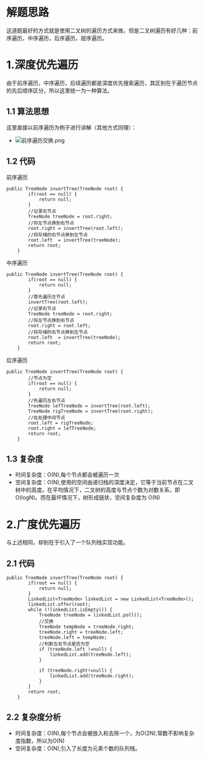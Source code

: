 # 解题思路

这道题最好的方式就是使用二叉树的遍历方式来做，但是二叉树遍历有好几种：前序遍历，中序遍历，后序遍历，层序遍历。

# 1.深度优先遍历

由于前序遍历，中序遍历，后续遍历都是深度优先搜索遍历，其区别在于遍历节点的先后顺序区分，所以这里统一为一种算法。

## 1.1 算法思想

这里直接以前序遍历为例子进行讲解（其他方式同理）：

* ![前序遍历交换.png](https://upload-images.jianshu.io/upload_images/2326194-2cd2545f119a2692.png?imageMogr2/auto-orient/strip%7CimageView2/2/w/1240)

## 1.2 代码

前序遍历

```
public TreeNode invertTree(TreeNode root) {
		if(root == null) {
			return null;
		}
		//记录右节点
		TreeNode treeNode = root.right;
		//将左节点换到右节点
		root.right = invertTree(root.left);
		//将存储的右节点换到左节点
		root.left  = invertTree(treeNode);
		return root;
	}
```

中序遍历

```
public TreeNode invertTree(TreeNode root) {
		if(root == null) {
			return null;
		}
		//首先遍历左节点
		invertTree(root.left);
		//记录右节点
		TreeNode treeNode = root.right;
		//将左节点换到右节点
		root.right = root.left;
		//将存储的右节点换到左节点
		root.left  = invertTree(treeNode);
		return root;
	}
```

后序遍历

```
public TreeNode invertTree(TreeNode root) {
		//节点为空
		if(root == null) {
			return null;
		}
		//先遍历左右节点
		TreeNode lefTreeNode = invertTree(root.left);
		TreeNode rigTreeNode = invertTree(root.right);
		//在处理中间节点
		root.left = rigTreeNode;
		root.right = lefTreeNode;
		return root;
	}
```

## 1.3 复杂度

* 时间复杂度：O(N),每个节点都会被遍历一次
* 空间复杂度：O(N),使用的空间由递归栈的深度决定，它等于当前节点在二叉树中的高度。在平均情况下，二叉树的高度与节点个数为对数关系，即O(logN)。而在最坏情况下，树形成链状，空间复杂度为 O(N)

# 2.广度优先遍历

与上述相同，却别在于引入了一个队列栈实现功能。

## 2.1 代码

```
public TreeNode invertTree(TreeNode root) {
		if(root == null) {
			return null;
		}
		LinkedList<TreeNode> linkedList = new LinkedList<TreeNode>();
		linkedList.offer(root);
		while (!linkedList.isEmpty()) {
			TreeNode treeNode = linkedList.poll();
			//交换
			TreeNode tempNode = treeNode.right;
			treeNode.right = treeNode.left;
			treeNode.left = tempNode;
			//判断左右节点是否为空
			if (treeNode.left !=null) {
				linkedList.add(treeNode.left);
			}
			
			if (treeNode.right!=null) {
				linkedList.add(treeNode.right);
			}
		}
		return root;
	}
```

## 2.2 复杂度分析

* 时间复杂度：O(N),每个节点会被放入和去除一个，为O(2N),常数不影响复杂度指数，所以为O(N)
* 空间复杂度：O(N),引入了长度为元素个数的队列栈。